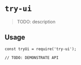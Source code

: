 # `try-ui`

> TODO: description

## Usage

```
const tryUi = require('try-ui');

// TODO: DEMONSTRATE API
```
